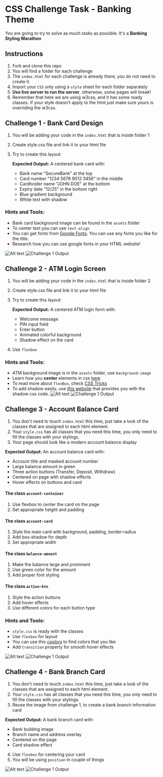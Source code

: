 # CSS Challenge Task - Banking Theme

You are going to try to solve as much tasks as possible. It's a **Banking Styling Marathon**

## Instructions

1. Fork and clone this repo
2. You will find a folder for each challenge
3. The `index.html` for each challenge is already there, you do not need to create it.
4. Import your `CSS` only using a `style` sheet for each folder separately
5. **Use live server to run the server**, otherwise, some pages will break!
6. Remember that here we are using w3css, and it has some ready classes. If your style doesn't apply to the html just make sure yours is overriding the w3css.

## Challenge 1 - Bank Card Design

1. You will be adding your code in the `index.html` that is inside folder 1
2. Create style.css file and link it to your html file
3. Try to create this layout:

   **Expected Output:** A centered bank card with:

   - Bank name "SecureBank" at the top
   - Card number "1234 5678 9012 3456" in the middle
   - Cardholder name "JOHN DOE" at the bottom
   - Expiry date "12/25" in the bottom right
   - Blue gradient background
   - White text with shadow

### Hints and Tools:

- Bank card background image can be found in the `assets` folder
- To center text you can use `text-align`
- You can get fonts from [Google Fonts](https://fonts.google.com/). You can use any fonts you like for the title.
- Research how you can use google fonts in your HTML website!

![Alt text](./images/screenshot.png)
![Challenge 1 Output](./assets/challenge1-output.png)

## Challenge 2 - ATM Login Screen

1. You will be adding your code in the `index.html` that is inside folder 2
2. Create style.css file and link it to your html file
3. Try to create this layout:

   **Expected Output:** A centered ATM login form with:

   - Welcome message
   - PIN input field
   - Enter button
   - Animated colorful background
   - Shadow effect on the card

4. Use `flexbox`

### Hints and Tools:

- ATM background image is in the `assets` folder, use `background-image`
- Learn how you **center** elements in css [here](https://www.better.dev/centering-things-with-css-flexbox)
- To read more about `flexBox`, check [CSS Tricks](https://css-tricks.com/snippets/css/a-guide-to-flexbox/)
- To add shadow easily, use [this website](https://html-css-js.com/css/generator/box-shadow/) that provides you with the shadow css code.
  ![Alt text](./images/screenshot.png)
  ![Challenge 1 Output](./assets/challenge2-output.png)

## Challenge 3 - Account Balance Card

1. You don't need to touch `index.html` this time, just take a look of the classes that are assigned to each html element.
2. Your `style.css` has all classes that you need this time, you only need to fill the classes with your stylings.
3. Your page should look like a modern account balance display

**Expected Output:** An account balance card with:

- Account title and masked account number
- Large balance amount in green
- Three action buttons (Transfer, Deposit, Withdraw)
- Centered on page with shadow effects
- Hover effects on buttons and card

#### **The class `account-container`**

1. Use flexbox to center the card on the page
2. Set appropriate height and padding

#### **The class `account-card`**

1. Style the main card with background, padding, border-radius
2. Add box-shadow for depth
3. Set appropriate width

#### **The class `balance-amount`**

1. Make the balance large and prominent
2. Use green color for the amount
3. Add proper font styling

#### **The class `action-btn`**

1. Style the action buttons
2. Add hover effects
3. Use different colors for each button type

### Hints and Tools:

- `style.css` is ready with the classes
- Use `flexbox` for layout
- You can use this [coolors](https://coolors.co/) to find colors that you like
- Add `transition` property for smooth hover effects

![Alt text](./images/screenshot.png)
![Challenge 1 Output](./assets/challenge3-output.png)

## Challenge 4 - Bank Branch Card

1. You don't need to touch `index.html` this time, just take a look of the classes that are assigned to each html element.
2. Your `style.css` has all classes that you need this time, you only need to fill the classes with your stylings.
3. Reuse the image from challenge 1, to create a bank branch information card

**Expected Output:** A bank branch card with:

- Bank building image
- Branch name and address overlay
- Centered on the page
- Card shadow effect

4. Use `flexbox` for centering your card
5. You will be using `position` in couple of things

![Alt text](./images/screenshot.png)
![Challenge 1 Output](./assets/challenge4-output.png)
